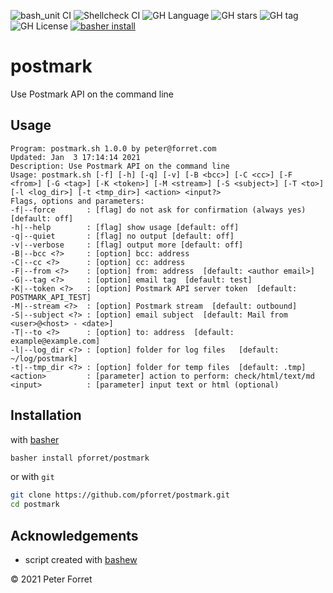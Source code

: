 ![bash_unit CI](https://github.com/pforret/postmark/workflows/bash_unit%20CI/badge.svg)
![Shellcheck CI](https://github.com/pforret/postmark/workflows/Shellcheck%20CI/badge.svg)
![GH Language](https://img.shields.io/github/languages/top/pforret/postmark)
![GH stars](https://img.shields.io/github/stars/pforret/postmark)
![GH tag](https://img.shields.io/github/v/tag/pforret/postmark)
![GH License](https://img.shields.io/github/license/pforret/postmark)
[![basher install](https://img.shields.io/badge/basher-install-white?logo=gnu-bash&style=flat)](https://basher.gitparade.com/package/)

# postmark

Use Postmark API on the command line

## Usage
```
Program: postmark.sh 1.0.0 by peter@forret.com
Updated: Jan  3 17:14:14 2021
Description: Use Postmark API on the command line
Usage: postmark.sh [-f] [-h] [-q] [-v] [-B <bcc>] [-C <cc>] [-F <from>] [-G <tag>] [-K <token>] [-M <stream>] [-S <subject>] [-T <to>] [-l <log_dir>] [-t <tmp_dir>] <action> <input?>
Flags, options and parameters:
-f|--force       : [flag] do not ask for confirmation (always yes) [default: off]
-h|--help        : [flag] show usage [default: off]
-q|--quiet       : [flag] no output [default: off]
-v|--verbose     : [flag] output more [default: off]
-B|--bcc <?>     : [option] bcc: address
-C|--cc <?>      : [option] cc: address
-F|--from <?>    : [option] from: address  [default: <author email>]
-G|--tag <?>     : [option] email tag  [default: test]
-K|--token <?>   : [option] Postmark API server token  [default: POSTMARK_API_TEST]
-M|--stream <?>  : [option] Postmark stream  [default: outbound]
-S|--subject <?> : [option] email subject  [default: Mail from <user>@<host> - <date>]
-T|--to <?>      : [option] to: address  [default: example@example.com]
-l|--log_dir <?> : [option] folder for log files   [default: ~/log/postmark]
-t|--tmp_dir <?> : [option] folder for temp files  [default: .tmp]
<action>         : [parameter] action to perform: check/html/text/md
<input>          : [parameter] input text or html (optional)
```

## Installation

with [basher](https://github.com/basherpm/basher)

```bash
basher install pforret/postmark
```

or with `git`

```bash
git clone https://github.com/pforret/postmark.git
cd postmark
```

## Acknowledgements

* script created with [bashew](https://github.com/pforret/bashew)

&copy; 2021 Peter Forret
